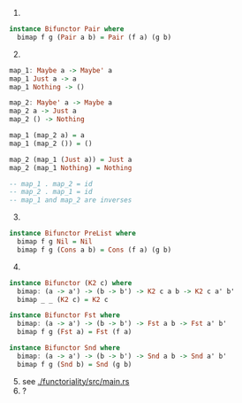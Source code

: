 1. 
```haskell
instance Bifunctor Pair where
  bimap f g (Pair a b) = Pair (f a) (g b)
```

2. 

```haskell
map_1: Maybe a -> Maybe' a
map_1 Just a -> a
map_1 Nothing -> ()

map_2: Maybe' a -> Maybe a
map_2 a -> Just a
map_2 () -> Nothing

map_1 (map_2 a) = a
map_1 (map_2 ()) = ()

map_2 (map_1 (Just a)) = Just a
map_2 (map_1 Nothing) = Nothing

-- map_1 . map_2 = id
-- map_2 . map_1 = id
-- map_1 and map_2 are inverses
```

3. 
```haskell
instance Bifunctor PreList where
  bimap f g Nil = Nil
  bimap f g (Cons a b) = Cons (f a) (g b)
```

4. 

```haskell
instance Bifunctor (K2 c) where
  bimap: (a -> a') -> (b -> b') -> K2 c a b -> K2 c a' b'
  bimap _ _ (K2 c) = K2 c

instance Bifunctor Fst where
  bimap: (a -> a') -> (b -> b') -> Fst a b -> Fst a' b'
  bimap f g (Fst a) = Fst (f a)

instance Bifunctor Snd where
  bimap: (a -> a') -> (b -> b') -> Snd a b -> Snd a' b'
  bimap f g (Snd b) = Snd (g b)
```

5. see [./functoriality/src/main.rs](./functoriality/src/main.rs)
6. ?
